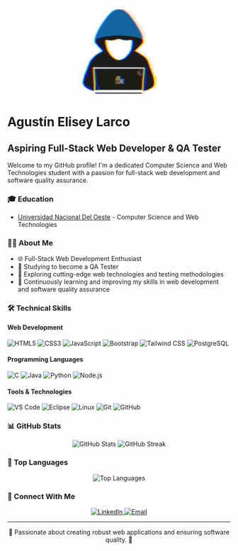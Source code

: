 <p align="center">
  <img src="https://github.com/0xAbdulKhalid/0xAbdulKhalid/raw/main/assets/mdImages/about_me.gif" width="200" alt="About Me">
</p>

# Agustín Elisey Larco

## Aspiring Full-Stack Web Developer & QA Tester

Welcome to my GitHub profile! I'm a dedicated Computer Science and Web Technologies student with a passion for full-stack web development and software quality assurance.

### 🎓 Education
- [Universidad Nacional Del Oeste](https://uno.edu.ar) - Computer Science and Web Technologies

### 👨‍💻 About Me
- 🌐 Full-Stack Web Development Enthusiast
- 🧪 Studying to become a QA Tester
- 🚀 Exploring cutting-edge web technologies and testing methodologies
- 🧠 Continuously learning and improving my skills in web development and software quality assurance

### 🛠 Technical Skills

#### Web Development
![HTML5](https://img.shields.io/badge/-HTML5-E34F26?style=flat-square&logo=html5&logoColor=white)
![CSS3](https://img.shields.io/badge/-CSS3-1572B6?style=flat-square&logo=css3)
![JavaScript](https://img.shields.io/badge/-JavaScript-F7DF1E?style=flat-square&logo=javascript&logoColor=black)
![Bootstrap](https://img.shields.io/badge/-Bootstrap-7952B3?style=flat-square&logo=bootstrap&logoColor=white)
![Tailwind CSS](https://img.shields.io/badge/-Tailwind_CSS-38B2AC?style=flat-square&logo=tailwind-css&logoColor=white)
![PostgreSQL](https://img.shields.io/badge/-PostgreSQL-336791?style=flat-square&logo=postgresql&logoColor=white)

#### Programming Languages
![C](https://img.shields.io/badge/-C-A8B9CC?style=flat-square&logo=c&logoColor=black)
![Java](https://img.shields.io/badge/-Java-007396?style=flat-square&logo=java&logoColor=white)
![Python](https://img.shields.io/badge/-Python-3776AB?style=flat-square&logo=python&logoColor=white)
![Node.js](https://img.shields.io/badge/-Node.js-339933?style=flat-square&logo=node.js&logoColor=white)

#### Tools & Technologies
![VS Code](https://img.shields.io/badge/-VS_Code-007ACC?style=flat-square&logo=visual-studio-code&logoColor=white)
![Eclipse](https://img.shields.io/badge/-Eclipse-2C2255?style=flat-square&logo=eclipse&logoColor=white)
![Linux](https://img.shields.io/badge/-Linux-FCC624?style=flat-square&logo=linux&logoColor=black)
![Git](https://img.shields.io/badge/-Git-F05032?style=flat-square&logo=git&logoColor=white)
![GitHub](https://img.shields.io/badge/-GitHub-181717?style=flat-square&logo=github)

### 📊 GitHub Stats

<div align="center">
  <img src="https://github-readme-stats.vercel.app/api?username=EliseyAgustin&show_icons=true&theme=radical&hide_border=true&count_private=true" alt="GitHub Stats" width="48%">
  <img src="https://github-readme-streak-stats.herokuapp.com/?user=EliseyAgustin&theme=radical&hide_border=true" alt="GitHub Streak" width="48%">
</div>

### 🌟 Top Languages

<div align="center">
  <img src="https://github-readme-stats.vercel.app/api/top-langs/?username=EliseyAgustin&theme=radical&show_icons=true&hide_border=true&layout=compact" alt="Top Languages" width="40%">
</div>

### 🤝 Connect With Me

<p align="center">
  <a href="https://www.linkedin.com/in/agustin-elisey-larco-04b397236/" target="_blank">
    <img src="https://img.shields.io/badge/LinkedIn-Agustín_Elisey_Larco-0077B5?style=for-the-badge&logo=linkedin" alt="LinkedIn">
  </a>
  <a href="mailto:agustinelisey22@gmail.com" target="_blank">
    <img src="https://img.shields.io/badge/Email-agustinelisey22%40gmail.com-D14836?style=for-the-badge&logo=gmail&logoColor=white" alt="Email">
  </a>
</p>

---

<p align="center">🚀 Passionate about creating robust web applications and ensuring software quality. 🧪</p>
